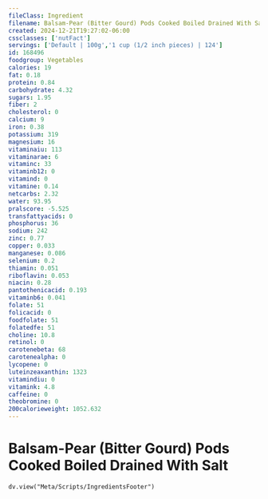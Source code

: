 ```yaml
---
fileClass: Ingredient
filename: Balsam-Pear (Bitter Gourd) Pods Cooked Boiled Drained With Salt
created: 2024-12-21T19:27:02-06:00
cssclasses: ['nutFact']
servings: ['Default | 100g','1 cup (1/2 inch pieces) | 124']
id: 168496
foodgroup: Vegetables
calories: 19
fat: 0.18
protein: 0.84
carbohydrate: 4.32
sugars: 1.95
fiber: 2
cholesterol: 0
calcium: 9
iron: 0.38
potassium: 319
magnesium: 16
vitaminaiu: 113
vitaminarae: 6
vitaminc: 33
vitaminb12: 0
vitamind: 0
vitamine: 0.14
netcarbs: 2.32
water: 93.95
pralscore: -5.525
transfattyacids: 0
phosphorus: 36
sodium: 242
zinc: 0.77
copper: 0.033
manganese: 0.086
selenium: 0.2
thiamin: 0.051
riboflavin: 0.053
niacin: 0.28
pantothenicacid: 0.193
vitaminb6: 0.041
folate: 51
folicacid: 0
foodfolate: 51
folatedfe: 51
choline: 10.8
retinol: 0
carotenebeta: 68
carotenealpha: 0
lycopene: 0
luteinzeaxanthin: 1323
vitamindiu: 0
vitamink: 4.8
caffeine: 0
theobromine: 0
200calorieweight: 1052.632
---
```


# Balsam-Pear (Bitter Gourd) Pods Cooked Boiled Drained With Salt

```dataviewjs
dv.view("Meta/Scripts/IngredientsFooter")
```
